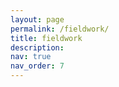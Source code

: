 ```yaml
---
layout: page
permalink: /fieldwork/
title: fieldwork
description: 
nav: true
nav_order: 7
---
```




